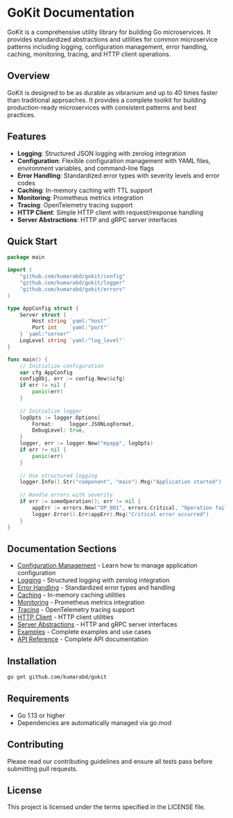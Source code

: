 # GoKit Documentation

GoKit is a comprehensive utility library for building Go microservices. It provides standardized abstractions and utilities for common microservice patterns including logging, configuration management, error handling, caching, monitoring, tracing, and HTTP client operations.

## Overview

GoKit is designed to be as durable as vibranium and up to 40 times faster than traditional approaches. It provides a complete toolkit for building production-ready microservices with consistent patterns and best practices.

## Features

- **Logging**: Structured JSON logging with zerolog integration
- **Configuration**: Flexible configuration management with YAML files, environment variables, and command-line flags
- **Error Handling**: Standardized error types with severity levels and error codes
- **Caching**: In-memory caching with TTL support
- **Monitoring**: Prometheus metrics integration
- **Tracing**: OpenTelemetry tracing support
- **HTTP Client**: Simple HTTP client with request/response handling
- **Server Abstractions**: HTTP and gRPC server interfaces

## Quick Start

```go
package main

import (
    "github.com/kumarabd/gokit/config"
    "github.com/kumarabd/gokit/logger"
    "github.com/kumarabd/gokit/errors"
)

type AppConfig struct {
    Server struct {
        Host string `yaml:"host"`
        Port int    `yaml:"port"`
    } `yaml:"server"`
    LogLevel string `yaml:"log_level"`
}

func main() {
    // Initialize configuration
    var cfg AppConfig
    configObj, err := config.New(&cfg)
    if err != nil {
        panic(err)
    }
    
    // Initialize logger
    logOpts := logger.Options{
        Format:     logger.JSONLogFormat,
        DebugLevel: true,
    }
    logger, err := logger.New("myapp", logOpts)
    if err != nil {
        panic(err)
    }
    
    // Use structured logging
    logger.Info().Str("component", "main").Msg("Application started")
    
    // Handle errors with severity
    if err := someOperation(); err != nil {
        appErr := errors.New("OP_001", errors.Critical, "Operation failed:", err)
        logger.Error().Err(appErr).Msg("Critical error occurred")
    }
}
```

## Documentation Sections

- [Configuration Management](./configuration.md) - Learn how to manage application configuration
- [Logging](./logging.md) - Structured logging with zerolog integration
- [Error Handling](./error-handling.md) - Standardized error types and handling
- [Caching](./caching.md) - In-memory caching utilities
- [Monitoring](./monitoring.md) - Prometheus metrics integration
- [Tracing](./tracing.md) - OpenTelemetry tracing support
- [HTTP Client](./http-client.md) - HTTP client utilities
- [Server Abstractions](./server.md) - HTTP and gRPC server interfaces
- [Examples](./examples.md) - Complete examples and use cases
- [API Reference](./api-reference.md) - Complete API documentation

## Installation

```bash
go get github.com/kumarabd/gokit
```

## Requirements

- Go 1.13 or higher
- Dependencies are automatically managed via go.mod

## Contributing

Please read our contributing guidelines and ensure all tests pass before submitting pull requests.

## License

This project is licensed under the terms specified in the LICENSE file.
